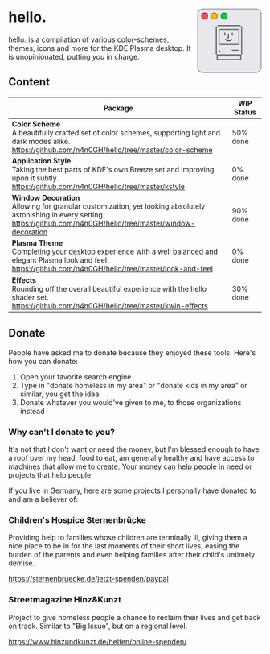 <img src="hello_icon.png" align="right" width="128" /> hello.
======

hello. is a compilation of various color-schemes, themes, icons and more for the KDE Plasma desktop. It is unopinionated, putting _you_ in charge.

## Content

| Package | WIP Status |
| --- | --- |
| **Color Scheme**<br/>A beautifully crafted set of color schemes, supporting light and dark modes alike.<br/>https://github.com/n4n0GH/hello/tree/master/color-scheme | 50% done |
| **Application Style**<br/>Taking the best parts of KDE's own Breeze set and improving upon it subtly.<br/>https://github.com/n4n0GH/hello/tree/master/kstyle | 0% done |
| **Window Decoration**<br/>Allowing for granular customization, yet looking absolutely astonishing in every setting.<br/>https://github.com/n4n0GH/hello/tree/master/window-decoration | 90% done |
| **Plasma Theme**<br/>Completing your desktop experience with a well balanced and elegant Plasma look and feel.<br/>https://github.com/n4n0GH/hello/tree/master/look-and-feel | 0% done |
| **Effects**<br/>Rounding off the overall beautiful experience with the hello shader set.<br/>https://github.com/n4n0GH/hello/tree/master/kwin-effects | 30% done |

## Donate

People have asked me to donate because they enjoyed these tools. Here's how you can donate:

1) Open your favorite search engine
2) Type in "donate homeless in my area" or "donate kids in my area" or similar, you get the idea
3) Donate whatever you would've given to me, to those organizations instead

### Why can't I donate to you?

It's not that I don't want or need the money, but I'm blessed enough to have a roof over my head, food to eat, am generally healthy and have access to machines that allow me to create. Your money can help people in need or projects that help people.

If you live in Germany, here are some projects I personally have donated to and am a believer of:

### Children's Hospice Sternenbrücke

Providing help to families whose children are terminally ill, giving them a nice place to be in for the last moments of their short lives, easing the burden of the parents and even helping families after their child's untimely demise.

https://sternenbruecke.de/jetzt-spenden/paypal

### Streetmagazine Hinz&Kunzt

Project to give homeless people a chance to reclaim their lives and get back on track. Similar to "Big Issue", but on a regional level.

https://www.hinzundkunzt.de/helfen/online-spenden/
